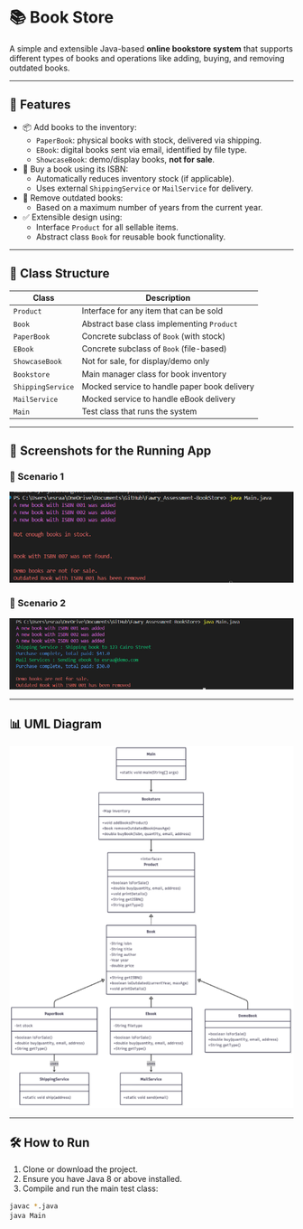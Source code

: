 # 📚  Book Store

A simple and extensible Java-based **online bookstore system** that supports different types of books and operations like adding, buying, and removing outdated books.


---

## 🚀 Features

- 📦 Add books to the inventory:
  - `PaperBook`: physical books with stock, delivered via shipping.
  - `EBook`: digital books sent via email, identified by file type.
  - `ShowcaseBook`: demo/display books, **not for sale**.
- 🛒 Buy a book using its ISBN:
  - Automatically reduces inventory stock (if applicable).
  - Uses external `ShippingService` or `MailService` for delivery.
- 🧹 Remove outdated books:
  - Based on a maximum number of years from the current year.
- ✅ Extensible design using:
  - Interface `Product` for all sellable items.
  - Abstract class `Book` for reusable book functionality.

---

## 🧱 Class Structure

| Class                  | Description                                  |
|------------------------|----------------------------------------------|
| `Product`              | Interface for any item that can be sold      |
| `Book`                | Abstract base class implementing `Product`    |
| `PaperBook`            | Concrete subclass of `Book` (with stock)     |
| `EBook`                | Concrete subclass of `Book` (file-based)     |
| `ShowcaseBook`         | Not for sale, for display/demo only          |
| `Bookstore`     | Main manager class for book inventory        |
| `ShippingService`      | Mocked service to handle paper book delivery |
| `MailService`          | Mocked service to handle eBook delivery      |
| `Main` | Test class that runs the system           |

---

## 📸 Screenshots for the Running App

### 📖 Scenario 1
![Scenario 1](./TestCases/scenario1.jpg)


### 📖 Scenario 2
![Scenario 2](./TestCases/scenario2.jpg)

---
## 📊 UML Diagram

![UML ](./Data/UML.png)


---

## 🛠 How to Run

1. Clone or download the project.
2. Ensure you have Java 8 or above installed.
3. Compile and run the main test class:

```bash
javac *.java
java Main




